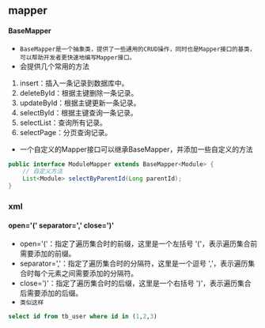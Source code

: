 ## mapper


#### BaseMapper
* `BaseMapper是一个抽象类，提供了一些通用的CRUD操作，同时也是Mapper接口的基类，可以帮助开发者更快速地编写Mapper接口。`
* 会提供几个常用的方法
1. insert：插入一条记录到数据库中。
2. deleteById：根据主键删除一条记录。
3. updateById：根据主键更新一条记录。
4. selectById：根据主键查询一条记录。
5. selectList：查询所有记录。
6. selectPage：分页查询记录。

* 一个自定义的Mapper接口可以继承BaseMapper，并添加一些自定义的方法
```java
public interface ModuleMapper extends BaseMapper<Module> {
    // 自定义方法
    List<Module> selectByParentId(Long parentId);
}
```

### xml

#### open='(' separator=',' close=')' 
* open='('：指定了遍历集合时的前缀，这里是一个左括号 '('，表示遍历集合前需要添加的前缀。
* separator=','：指定了遍历集合时的分隔符，这里是一个逗号 ','，表示遍历集合时每个元素之间需要添加的分隔符。
* close=')'：指定了遍历集合时的后缀，这里是一个右括号 ')'，表示遍历集合后需要添加的后缀。
* `类似这样`
```sql
select id from tb_user where id in (1,2,3)
```






